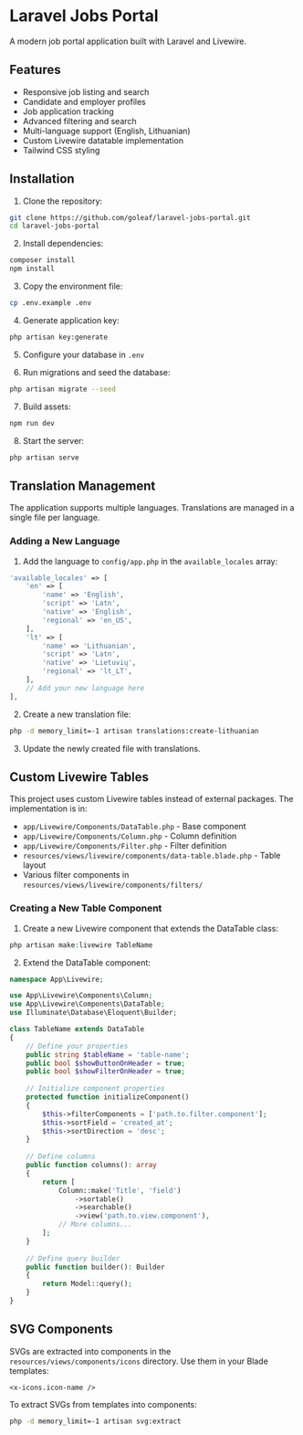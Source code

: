 # Laravel Jobs Portal

A modern job portal application built with Laravel and Livewire.

## Features

- Responsive job listing and search
- Candidate and employer profiles
- Job application tracking
- Advanced filtering and search
- Multi-language support (English, Lithuanian)
- Custom Livewire datatable implementation
- Tailwind CSS styling

## Installation

1. Clone the repository:
```bash
git clone https://github.com/goleaf/laravel-jobs-portal.git
cd laravel-jobs-portal
```

2. Install dependencies:
```bash
composer install
npm install
```

3. Copy the environment file:
```bash
cp .env.example .env
```

4. Generate application key:
```bash
php artisan key:generate
```

5. Configure your database in `.env`

6. Run migrations and seed the database:
```bash
php artisan migrate --seed
```

7. Build assets:
```bash
npm run dev
```

8. Start the server:
```bash
php artisan serve
```

## Translation Management

The application supports multiple languages. Translations are managed in a single file per language.

### Adding a New Language

1. Add the language to `config/app.php` in the `available_locales` array:
```php
'available_locales' => [
    'en' => [
        'name' => 'English',
        'script' => 'Latn',
        'native' => 'English',
        'regional' => 'en_US',
    ],
    'lt' => [
        'name' => 'Lithuanian',
        'script' => 'Latn',
        'native' => 'Lietuvių',
        'regional' => 'lt_LT',
    ],
    // Add your new language here
],
```

2. Create a new translation file:
```bash
php -d memory_limit=-1 artisan translations:create-lithuanian
```

3. Update the newly created file with translations.

## Custom Livewire Tables

This project uses custom Livewire tables instead of external packages. The implementation is in:

- `app/Livewire/Components/DataTable.php` - Base component
- `app/Livewire/Components/Column.php` - Column definition
- `app/Livewire/Components/Filter.php` - Filter definition
- `resources/views/livewire/components/data-table.blade.php` - Table layout
- Various filter components in `resources/views/livewire/components/filters/`

### Creating a New Table Component

1. Create a new Livewire component that extends the DataTable class:
```php
php artisan make:livewire TableName
```

2. Extend the DataTable component:
```php
namespace App\Livewire;

use App\Livewire\Components\Column;
use App\Livewire\Components\DataTable;
use Illuminate\Database\Eloquent\Builder;

class TableName extends DataTable
{
    // Define your properties
    public string $tableName = 'table-name';
    public bool $showButtonOnHeader = true;
    public bool $showFilterOnHeader = true;
    
    // Initialize component properties
    protected function initializeComponent()
    {
        $this->filterComponents = ['path.to.filter.component'];
        $this->sortField = 'created_at';
        $this->sortDirection = 'desc';
    }
    
    // Define columns
    public function columns(): array
    {
        return [
            Column::make('Title', 'field')
                ->sortable()
                ->searchable()
                ->view('path.to.view.component'),
            // More columns...
        ];
    }
    
    // Define query builder
    public function builder(): Builder
    {
        return Model::query();
    }
}
```

## SVG Components

SVGs are extracted into components in the `resources/views/components/icons` directory. Use them in your Blade templates:

```blade
<x-icons.icon-name />
```

To extract SVGs from templates into components:

```bash
php -d memory_limit=-1 artisan svg:extract
```
